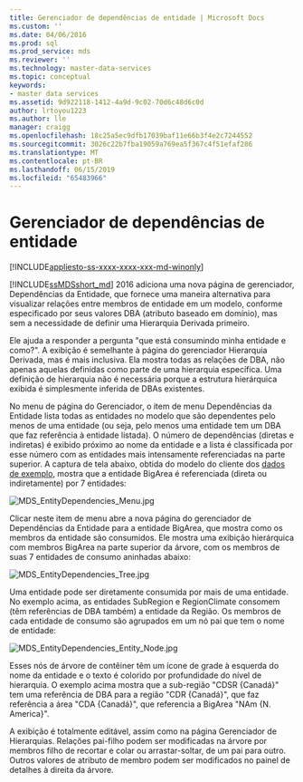 ```yaml
---
title: Gerenciador de dependências de entidade | Microsoft Docs
ms.custom: ''
ms.date: 04/06/2016
ms.prod: sql
ms.prod_service: mds
ms.reviewer: ''
ms.technology: master-data-services
ms.topic: conceptual
keywords:
- master data services
ms.assetid: 9d922118-1412-4a9d-9c02-70d6c48d6c0d
author: lrtoyou1223
ms.author: lle
manager: craigg
ms.openlocfilehash: 18c25a5ec9dfb17039baf11e66b3f4e2c7244552
ms.sourcegitcommit: 3026c22b7fba19059a769ea5f367c4f51efaf286
ms.translationtype: MT
ms.contentlocale: pt-BR
ms.lasthandoff: 06/15/2019
ms.locfileid: "65483966"
---
```

# <a name="entity-dependencies-explorer"></a>Gerenciador de dependências de entidade

[!INCLUDE[appliesto-ss-xxxx-xxxx-xxx-md-winonly](../includes/appliesto-ss-xxxx-xxxx-xxx-md-winonly.md)]

  
[!INCLUDE[ssMDSshort_md](../includes/ssmdsshort-md.md)] 2016 adiciona uma nova página de gerenciador, Dependências da Entidade, que fornece uma maneira alternativa para visualizar relações entre membros de entidade em um modelo, conforme especificado por seus valores DBA (atributo baseado em domínio), mas sem a necessidade de definir uma Hierarquia Derivada primeiro.   
  
Ele ajuda a responder a pergunta "que está consumindo minha entidade e como?". A exibição é semelhante à página do gerenciador Hierarquia Derivada, mas é mais inclusiva. Ela mostra todas as relações de DBA, não apenas aquelas definidas como parte de uma hierarquia específica. Uma definição de hierarquia não é necessária porque a estrutura hierárquica exibida é simplesmente inferida de DBAs existentes.  
  
No menu de página do Gerenciador, o item de menu Dependências da Entidade lista todas as entidades no modelo que são dependentes pelo menos de uma entidade (ou seja, pelo menos uma entidade tem um DBA que faz referência à entidade listada). O número de dependências (diretas e indiretas) é exibido próximo ao nome da entidade e a lista é classificada por esse número com as entidades mais intensamente referenciadas na parte superior. A captura de tela abaixo, obtida do modelo do cliente dos [dados de exemplo](https://msdn.microsoft.com/library/master-data-services-sample.aspx), mostra que a entidade BigArea é referenciada (direta ou indiretamente) por 7 entidades:  
  
![MDS_EntityDependencies_Menu.jpg](../master-data-services/media/mds-entitydependencies-menu-jpg.jpg)  
    
Clicar neste item de menu abre a nova página do gerenciador de Dependências da Entidade para a entidade BigArea, que mostra como os membros da entidade são consumidos. Ele mostra uma exibição hierárquica com membros BigArea na parte superior da árvore, com os membros de suas 7 entidades de consumo aninhadas abaixo:  
  
![MDS_EntityDependencies_Tree.jpg](../master-data-services/media/mds-entitydependencies-tree-jpg.jpg)  
    
Uma entidade pode ser diretamente consumida por mais de uma entidade. No exemplo acima, as entidades SubRegion e RegionClimate consomem (têm referências de DBA também) a entidade da Região. Os membros de cada entidade de consumo são agrupados em um nó pai que tem o nome de entidade:   
  
![MDS_EntityDependencies_Entity_Node.jpg](../master-data-services/media/mds-entitydependencies-entity-node-jpg.jpg)  
  
Esses nós de árvore de contêiner têm um ícone de grade à esquerda do nome da entidade e o texto é colorido por profundidade do nível de hierarquia. O exemplo acima mostra que a sub-região "CDSR {Canadá}" tem uma referência de DBA para a região "CDR {Canadá}", que faz referência a área "CDA {Canadá}", que referencia a BigArea "NAm {N. America}".  
  
A exibição é totalmente editável, assim como na página Gerenciador de Hierarquias. Relações pai-filho podem ser modificadas na árvore por membros filho de recortar e colar ou arrastar-soltar, de um pai para outro. Outros valores de atributo de membro podem ser modificados no painel de detalhes à direita da árvore.   
  
  
  
  

